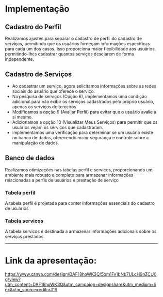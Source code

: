 # Implementação

## Cadastro do Perfil

Realizamos ajustes para separar o cadastro de perfil do cadastro de serviços, permitindo que os usuários forneçam informações específicas para cada um dos casos. Isso proporciona maior flexibilidade aos usuários, permitindo-lhes cadastrar quantos serviços desejarem de forma independente.

## Cadastro de Serviços

* Ao cadastrar um serviço, agora solicitamos informações sobre as redes sociais do usuário que oferece o serviço.
* Na pesquisa de serviços (Opção 6), implementamos uma condição adicional para não exibir os serviços cadastrados pelo próprio usuário, apenas os serviços de terceiros.
* Modificamos a opção 9 (Avaliar Perfil) para evitar que o usuário avalie a si mesmo.
* Adicionamos a opção 10 (Visualizar Meus Serviços) para permitir que os usuários vejam os serviços que cadastraram.
* Implementamos uma verificação para determinar se um usuário existe no banco de dados, oferecendo maior segurança e controle sobre a manipulação de dados.

## Banco de dados 

Realizamos otimizações nas tabelas perfil e servicos, proporcionando um ambiente mais robusto e completo para armazenar informações relacionadas a perfis de usuários e prestação de serviço

### Tabela perfil
A tabela perfil é projetada para conter informações essenciais do cadastro de usuários

### Tabela servicos
A tabela servicos é destinada a armazenar informações adicionais sobre os serviços prestados

--------------------------------------------------------------------------------------------------------------------------------------------------------------------------------------------------------------------

# Link da apresentação:

https://www.canva.com/design/DAF18hoWK3Q/5om1Fv1bNb7ULcH9nZCU0g/view?utm_content=DAF18hoWK3Q&utm_campaign=designshare&utm_medium=link&utm_source=editor#19


